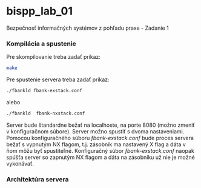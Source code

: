 # bispp_lab_01
Bezpečnosť  informačných systémov z pohľadu praxe - Zadanie 1

### Kompilácia a spustenie
Pre skompilovanie treba zadať príkaz:

```Bash
make
```

Pre spustenie servera treba zadať príkaz:

```Bash
./fbankld fbank-exstack.conf
```

alebo

```Bash
./fbankld  fbank-nxstack.conf
```

Server bude štandardne bežať na localhoste, na porte 8080 (možno zmeniť v konfiguračnom súbore). Server možno spustiť s dvoma nastaveniami. Pomocou konfiguračného súboru *fbank-exstack.conf* bude proces servera bežať s vypnutým NX flagom, t.j. zásobník ma nastavený X flag a dáta v ňom môžu byť spustiteľné. Konfiguračný súbor *fbank-exstack.conf* naopak spúšťa server so zapnutým NX flagom a dáta na zásobníku už nie je možné vykonávať.

### Architektúra servera